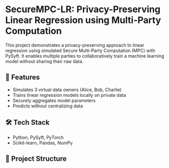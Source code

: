 # SecureMPC-LR: Privacy-Preserving Linear Regression using Multi-Party Computation

This project demonstrates a privacy-preserving approach to linear regression using simulated Secure Multi-Party Computation (MPC) with PySyft. It enables multiple parties to collaboratively train a machine learning model without sharing their raw data.

## 🚀 Features
- Simulates 3 virtual data owners (Alice, Bob, Charlie)
- Trains linear regression models locally on private data
- Securely aggregates model parameters
- Predicts without centralizing data

## 🛠️ Tech Stack
- Python, PySyft, PyTorch
- Scikit-learn, Pandas, NumPy

## 📁 Project Structure

